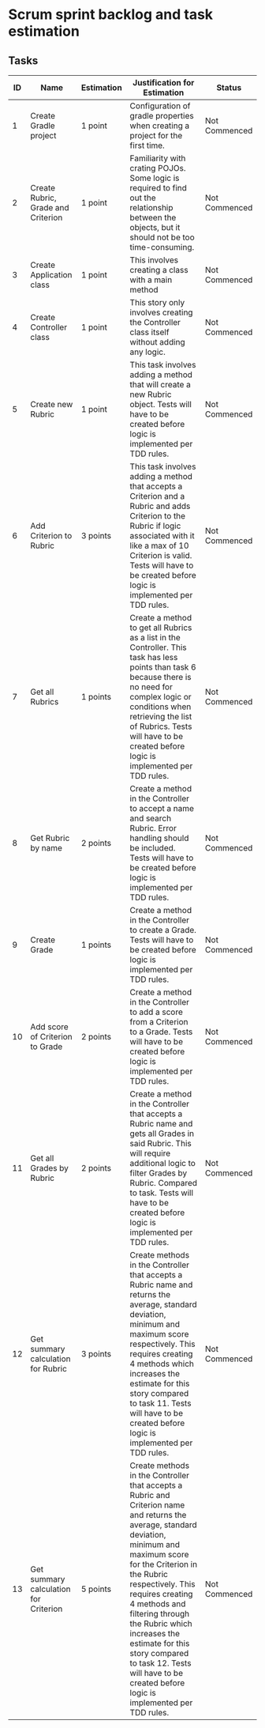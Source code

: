 # Scrum sprint backlog and task estimation

## Tasks

| ID  | Name  | Estimation  | Justification for Estimation  | Status  |
|---|---|---|---|---|
| 1 | Create Gradle project |  1 point | Configuration of gradle properties when creating a project for the first time.  | Not Commenced  |
| 2 | Create Rubric, Grade and Criterion |  1 point | Familiarity with crating POJOs. Some logic is required to find out the relationship between the objects, but it should not be too time-consuming.  | Not Commenced  |
| 3 | Create Application class  |  1 point | This involves creating a class with a main method  |  Not Commenced |
| 4 | Create Controller class  |  1 point | This story only involves creating the Controller class itself without adding any logic.  |  Not Commenced |
| 5 | Create new Rubric  | 1 point  | This task involves adding a method that will create a new Rubric object. Tests will have to be created before logic is implemented per TDD rules.  | Not Commenced  |
| 6 | Add Criterion to Rubric  | 3 points  | This task involves adding a method that accepts a Criterion and a Rubric and adds Criterion to the Rubric if logic associated with it like a max of 10 Criterion is valid. Tests will have to be created before logic is implemented per TDD rules.  | Not Commenced  |
| 7 | Get all Rubrics  | 1 points  | Create a method to get all Rubrics as a list in the Controller. This task has less points than task 6 because there is no need for complex logic or conditions when retrieving the list of Rubrics. Tests will have to be created before logic is implemented per TDD rules.  | Not Commenced  |
| 8 | Get Rubric by name  | 2 points  | Create a method in the Controller to accept a name and search Rubric. Error handling should be included. Tests will have to be created before logic is implemented per TDD rules.  | Not Commenced  |
| 9 | Create Grade  | 1 points  | Create a method in the Controller to create a Grade. Tests will have to be created before logic is implemented per TDD rules.  | Not Commenced  |
| 10 | Add score of Criterion to Grade  | 2 points  | Create a method in the Controller to add a score from a Criterion to a Grade. Tests will have to be created before logic is implemented per TDD rules.  | Not Commenced  |
| 11 | Get all Grades by Rubric  | 2 points  | Create a method in the Controller that accepts a Rubric name and gets all Grades in said Rubric. This will require additional logic to filter Grades by Rubric. Compared to task. Tests will have to be created before logic is implemented per TDD rules.  | Not Commenced  |
| 12 | Get summary calculation for Rubric  | 3 points  | Create methods in the Controller that accepts a Rubric name and returns the average, standard deviation, minimum and maximum score respectively. This requires creating 4 methods which increases the estimate for this story compared to task 11. Tests will have to be created before logic is implemented per TDD rules.  | Not Commenced  |
| 13 | Get summary calculation for Criterion  | 5 points  | Create methods in the Controller that accepts a Rubric and Criterion name and returns the average, standard deviation, minimum and maximum score for the Criterion in the Rubric respectively. This requires creating 4 methods and filtering through the Rubric which increases the estimate for this story compared to task 12. Tests will have to be created before logic is implemented per TDD rules.  | Not Commenced  |

